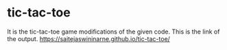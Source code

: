 # tic-tac-toe

It is the tic-tac-toe game modifications of the given code.
This is the link of the output.
https://saitejaswininarne.github.io/tic-tac-toe/
